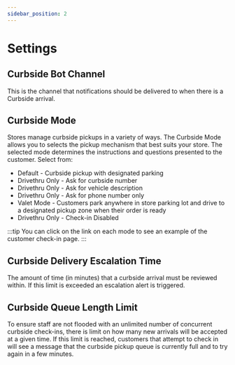 ```yaml
---
sidebar_position: 2
---
```


# Settings

## Curbside Bot Channel
This is the channel that notifications should be delivered to when there is a Curbside arrival.

## Curbside Mode
Stores manage curbside pickups in a variety of ways. The Curbside Mode allows you to selects the pickup mechanism that best suits your store. The selected mode determines the instructions and questions presented to the customer. Select from:
- Default - Curbside pickup with designated parking 
- Drivethru Only - Ask for curbside number 
- Drivethru Only - Ask for vehicle description 
- Drivethru Only - Ask for phone number only
- Valet Mode - Customers park anywhere in store parking lot and drive to a designated pickup zone when their order is ready 
- Drivethru Only - Check-in Disabled

:::tip
You can click on the link on each mode to see an example of the customer check-in page.
:::

## Curbside Delivery Escalation Time
The amount of time (in minutes) that a curbside arrival must be reviewed within. If this limit is exceeded an escalation alert is triggered.

## Curbside Queue Length Limit
To ensure staff are not flooded with an unlimited number of concurrent curbside check-ins, there is limit on how many new arrivals will be accepted at a given time. If this limit is reached, customers that attempt to check in will see a message that the curbside pickup queue is currently full and to try again in a few minutes.